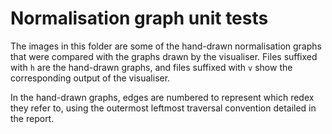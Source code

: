 # Normalisation graph unit tests

The images in this folder are some of the hand-drawn normalisation graphs that were compared with the graphs drawn by the visualiser. Files suffixed with `h` are the hand-drawn graphs, and files suffixed with `v` show the corresponding output of the visualiser.

In the hand-drawn graphs, edges are numbered to represent which redex they refer to, using the outermost leftmost traversal convention detailed in the report.